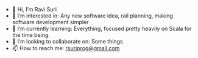 - 👋 Hi, I’m Ravi Suri
- 👀 I’m interested in: Any new software idea, rail planning, making software development simpler
- 🌱 I’m currently learning: Everything, focused pretty heavily on Scala for the time being.  
- 💞️ I’m looking to collaborate on: Some things
- 📫 How to reach me: rsuriprog@gmail.com
